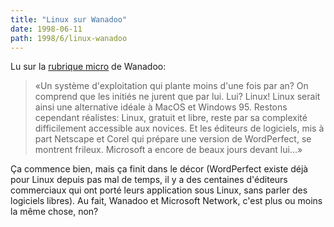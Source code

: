 ```yaml
---
title: "Linux sur Wanadoo"
date: 1998-06-11
path: 1998/6/linux-wanadoo
---
```


<P>
Lu sur la <A HREF="http://www.wanadoo.fr/mot_de_passe/themes/bin/rubrique.cgi?t=micro">rubrique micro</A> de Wanadoo:
</P>

<BLOCKQUOTE>
«Un système d'exploitation qui plante moins d'une fois par an? On comprend
que les initiés ne jurent que par lui. Lui?  Linux! Linux serait
ainsi une alternative idéale à MacOS et Windows 95.  Restons cependant
réalistes: Linux, gratuit et libre, reste par sa complexité difficilement
accessible aux novices. Et les éditeurs de logiciels, mis à part Netscape
et Corel qui prépare une version de WordPerfect, se montrent frileux.
Microsoft a encore de beaux jours devant lui...»
</BLOCKQUOTE>
<P>
Ça commence bien, mais ça finit dans le décor (WordPerfect existe déjà
pour Linux depuis pas mal de temps, il y a des centaines d'éditeurs
commerciaux qui ont porté leurs application sous Linux, sans parler des
logiciels libres). Au fait, Wanadoo et Microsoft Network, c'est plus ou
moins la même chose, non?
</P>


